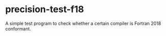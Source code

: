 # precision-test-f18
A simple test program to check whether a certain compiler is Fortran 2018 conformant.
